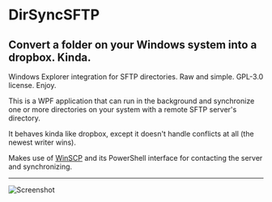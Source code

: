 # DirSyncSFTP

## Convert a folder on your Windows system into a dropbox. Kinda.

Windows Explorer integration for SFTP directories. Raw and simple. GPL-3.0 license. Enjoy.

This is a WPF application that can run in the background and synchronize one or more directories on your system with a remote SFTP server's directory.

It behaves kinda like dropbox, except it doesn't handle conflicts at all (the newest writer wins).

Makes use of [WinSCP](https://github.com/winscp/winscp) and its PowerShell interface for contacting the server and synchronizing.

---

![Screenshot](https://api.files.glitchedpolygons.com/api/v1/files/dirsyncsftp-screenshot.png)
